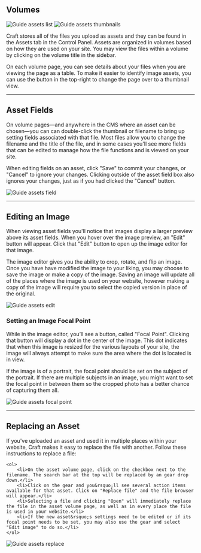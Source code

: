 ## Volumes

<grid grid-type="text-sidebar">
  <div>
    <img data-lazy-load data-src='[GUIDE_VOLUME_PATH]/guide-assets-list.png' alt='Guide assets list'>
    <img data-lazy-load data-src='[GUIDE_VOLUME_PATH]/guide-assets-thumbnails.png' alt='Guide assets thumbnails'>
  </div>
  <div>
    <p>Craft stores all of the files you upload as assets and they can be found in the Assets tab in the Control Panel. Assets are organized in volumes based on how they are used on your site. You may view the files within a volume by clicking on the volume title in the sidebar.</p>
    <p>On each volume page, you can see details about your files when you are viewing the page as a table. To make it easier to identify image assets, you can use the button in the top-right to change the page over to a thumbnail view.</p>
  </div>
</grid>

---

<grid grid-type="text-sidebar">
  <div>
    <h2>Asset Fields</h2>
    <p>On volume pages&mdash;and anywhere in the CMS where an asset can be chosen&mdash;you can can double-click the thumbnail or filename to bring up setting fields associated with that file. Most files allow you to change the filename and the title of the file, and in some cases you'll see more fields that can be edited to manage how the file functions and is viewed on your site.</p>
    <p>When editing fields on an asset, click "Save" to commit your changes, or "Cancel" to ignore your changes. Clicking outside of the asset field box also ignores your changes, just as if you had clicked the "Cancel" button.</p>
  </div>
  <div>
    <img data-lazy-load data-src='[GUIDE_VOLUME_PATH]/guide-assets-field.png' alt='Guide assets field'>
  </div>
</grid>

---

<grid grid-type="sidebar-text">
  <div>
    <h2>Editing an Image</h2>
    <p>When viewing asset fields you'll notice that images display a larger preview above its asset fields. When you hover over the image preview, an "Edit" button will appear. Click that "Edit" button to open up the image editor for that image.</p>
    <p>The image editor gives you the ability to crop, rotate, and flip an image. Once you have have modified the image to your liking, you may choose to save the image or make a copy of the image. Saving an image will update all of the places where the image is used on your website, however making a copy of the image will require you to select the copied version in place of the original.</p>
  </div>
  <div>
    <img data-lazy-load data-src='[GUIDE_VOLUME_PATH]/guide-assets-edit.png' alt='Guide assets edit'>
  </div>
</grid>

<grid grid-type="sidebar-text">
  <div>
    <h3>Setting an Image Focal Point</h3>
    <p>While in the image editor, you&rsquo;ll see a button, called "Focal Point". Clicking that button will display a dot in the center of the image. This dot indicates that when this image is resized for the various layouts of your site, the image will always attempt to make sure the area where the dot is located is in view.</p>
    <p>If the image is of a portrait, the focal point should be set on the subject of the portrait. If there are multiple subjects in an image, you might want to set the focal point in between them so the cropped photo has a better chance of capturing them all.</p>
  </div>
  <div>
    <img data-lazy-load data-src='[GUIDE_VOLUME_PATH]/guide-assets-focal-point.png' alt='Guide assets focal point'>
  </div>
</grid>

---

<grid grid-type="text-sidebar">
  <div>
    <h2 data-guide-section>Replacing an Asset</h2>
    <p>If you've uploaded an asset and used it in multiple places within your website, Craft makes it easy to replace the file with another. Follow these instructions to replace a file:</p>

    <ol>
        <li>On the asset volume page, click on the checkbox next to the filename. The search bar at the top will be replaced by an gear drop down.</li>
        <li>Click on the gear and you&rsquo;ll see several action items available for that asset. Click on "Replace file" and the file browser will appear.</li>
        <li>Selecting a file and clicking "Open" will immediately replace the file in the asset volume page, as well as in every place the file is used in your website.</li>
        <li>If the new asset&rsquo;s settings need to be edited or if its focal point needs to be set, you may also use the gear and select "Edit image" to do so.</li>
    </ol>
  </div>
  <div>
    <img data-lazy-load data-src='[GUIDE_VOLUME_PATH]/guide-assets-replace.png' alt='Guide assets replace'>
  </div>
</grid>